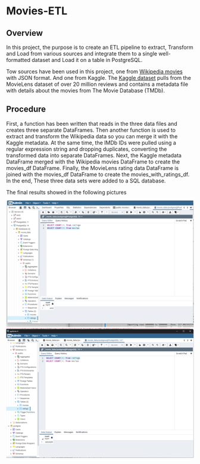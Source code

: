 # Movies-ETL

## Overview
In this project, the purpose is to create an ETL pipeline to extract, Transform and Load from various sources and integrate them to a single well-formatted dataset and Load it on a table in PostgreSQL.

Tow sources have been used in this project, one from [Wikipedia movies](https://2u-data-curriculum-team.s3.amazonaws.com/dataviz-online/module_8/wikipedia-movies.json) with JSON format. And one from Kaggle. The [Kaggle dataset](https://www.kaggle.com/rounakbanik/the-movies-dataset/download) pulls from the MovieLens dataset of over 20 million reviews and contains a metadata file with details about the movies from The Movie Database (TMDb).


## Procedure
First, a function has been written that reads in the three data files and creates three separate DataFrames. Then another function is used to extract and transform the Wikipedia data so you can merge it with the Kaggle metadata. At the same time, the IMDb IDs were pulled using a regular expression string and dropping duplicates, converting the transformed data into separate DataFrames. Next,  the Kaggle metadata DataFrame merged with the Wikipedia movies DataFrame to create the movies_df DataFrame. Finally, the MovieLens rating data DataFrame is joined with the movies_df DataFrame to create the movies_with_ratings_df. In the end, These three data sets were added to a SQL database.


The final results showed in the following pictures

![This is an image](/Resources/movies_query.png)
![This is an image](/Resources/ratings_query.png)
